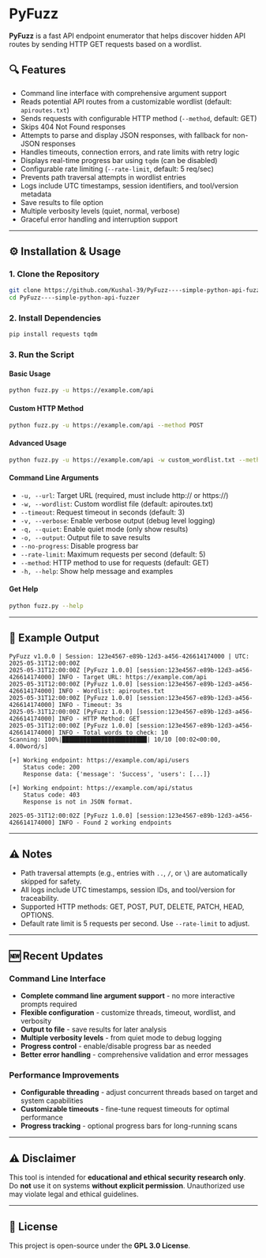 # PyFuzz

**PyFuzz** is a fast API endpoint enumerator that helps discover hidden API routes by sending HTTP GET requests based on a wordlist.

## 🔍 Features

- Command line interface with comprehensive argument support
- Reads potential API routes from a customizable wordlist (default: `apiroutes.txt`)
- Sends requests with configurable HTTP method (`--method`, default: GET)
- Skips 404 Not Found responses
- Attempts to parse and display JSON responses, with fallback for non-JSON responses
- Handles timeouts, connection errors, and rate limits with retry logic
- Displays real-time progress bar using `tqdm` (can be disabled)
- Configurable rate limiting (`--rate-limit`, default: 5 req/sec)
- Prevents path traversal attempts in wordlist entries
- Logs include UTC timestamps, session identifiers, and tool/version metadata
- Save results to file option
- Multiple verbosity levels (quiet, normal, verbose)
- Graceful error handling and interruption support

---

## ⚙️ Installation & Usage

### 1. Clone the Repository

```bash
git clone https://github.com/Kushal-39/PyFuzz----simple-python-api-fuzzer
cd PyFuzz----simple-python-api-fuzzer
```

### 2. Install Dependencies

```bash
pip install requests tqdm
```

### 3. Run the Script

#### Basic Usage
```bash
python fuzz.py -u https://example.com/api
```

#### Custom HTTP Method
```bash
python fuzz.py -u https://example.com/api --method POST
```

#### Advanced Usage
```bash
python fuzz.py -u https://example.com/api -w custom_wordlist.txt --method PUT --rate-limit 2 -v -o results.txt
```

#### Command Line Arguments
- `-u, --url`: Target URL (required, must include http:// or https://)
- `-w, --wordlist`: Custom wordlist file (default: apiroutes.txt)
- `--timeout`: Request timeout in seconds (default: 3)
- `-v, --verbose`: Enable verbose output (debug level logging)
- `-q, --quiet`: Enable quiet mode (only show results)
- `-o, --output`: Output file to save results
- `--no-progress`: Disable progress bar
- `--rate-limit`: Maximum requests per second (default: 5)
- `--method`: HTTP method to use for requests (default: GET)
- `-h, --help`: Show help message and examples

#### Get Help
```bash
python fuzz.py --help
```

---

## 🧪 Example Output

```text
PyFuzz v1.0.0 | Session: 123e4567-e89b-12d3-a456-426614174000 | UTC: 2025-05-31T12:00:00Z
2025-05-31T12:00:00Z [PyFuzz 1.0.0] [session:123e4567-e89b-12d3-a456-426614174000] INFO - Target URL: https://example.com/api
2025-05-31T12:00:00Z [PyFuzz 1.0.0] [session:123e4567-e89b-12d3-a456-426614174000] INFO - Wordlist: apiroutes.txt
2025-05-31T12:00:00Z [PyFuzz 1.0.0] [session:123e4567-e89b-12d3-a456-426614174000] INFO - Timeout: 3s
2025-05-31T12:00:00Z [PyFuzz 1.0.0] [session:123e4567-e89b-12d3-a456-426614174000] INFO - HTTP Method: GET
2025-05-31T12:00:00Z [PyFuzz 1.0.0] [session:123e4567-e89b-12d3-a456-426614174000] INFO - Total words to check: 10
Scanning: 100%|████████████████████████| 10/10 [00:02<00:00, 4.00word/s]

[+] Working endpoint: https://example.com/api/users
    Status code: 200
    Response data: {'message': 'Success', 'users': [...]}  

[+] Working endpoint: https://example.com/api/status
    Status code: 403
    Response is not in JSON format.

2025-05-31T12:00:02Z [PyFuzz 1.0.0] [session:123e4567-e89b-12d3-a456-426614174000] INFO - Found 2 working endpoints
```

---

## ⚠️ Notes
- Path traversal attempts (e.g., entries with `..`, `/`, or `\`) are automatically skipped for safety.
- All logs include UTC timestamps, session IDs, and tool/version for traceability.
- Supported HTTP methods: GET, POST, PUT, DELETE, PATCH, HEAD, OPTIONS.
- Default rate limit is 5 requests per second. Use `--rate-limit` to adjust.

---

## 🆕 Recent Updates

### Command Line Interface
- **Complete command line argument support** - no more interactive prompts required
- **Flexible configuration** - customize threads, timeout, wordlist, and verbosity
- **Output to file** - save results for later analysis
- **Multiple verbosity levels** - from quiet mode to debug logging
- **Progress control** - enable/disable progress bar as needed
- **Better error handling** - comprehensive validation and error messages

### Performance Improvements
- **Configurable threading** - adjust concurrent threads based on target and system capabilities
- **Customizable timeouts** - fine-tune request timeouts for optimal performance
- **Progress tracking** - optional progress bars for long-running scans

---

## ⚠️ Disclaimer

This tool is intended for **educational and ethical security research only**.  
Do **not** use it on systems **without explicit permission**. Unauthorized use may violate legal and ethical guidelines.

---

## 🪪 License

This project is open-source under the **GPL 3.0 License**.
